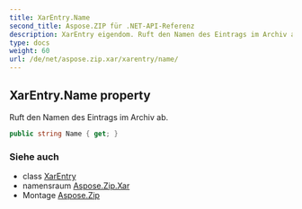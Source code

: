 ```yaml
---
title: XarEntry.Name
second_title: Aspose.ZIP für .NET-API-Referenz
description: XarEntry eigendom. Ruft den Namen des Eintrags im Archiv ab.
type: docs
weight: 60
url: /de/net/aspose.zip.xar/xarentry/name/
---
```

## XarEntry.Name property

Ruft den Namen des Eintrags im Archiv ab.

```csharp
public string Name { get; }
```

### Siehe auch

* class [XarEntry](../)
* namensraum [Aspose.Zip.Xar](../../xarentry/)
* Montage [Aspose.Zip](../../../)


